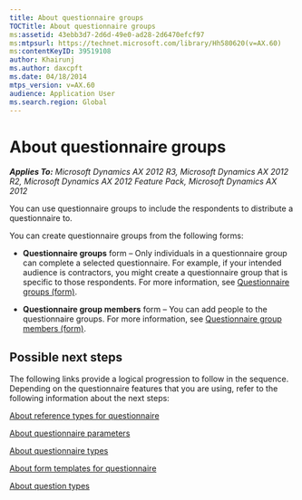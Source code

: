 ```yaml
---
title: About questionnaire groups
TOCTitle: About questionnaire groups
ms:assetid: 43ebb3d7-2d6d-49e0-ad28-2d6470efcf97
ms:mtpsurl: https://technet.microsoft.com/library/Hh580620(v=AX.60)
ms:contentKeyID: 39519108
author: Khairunj
ms.author: daxcpft
ms.date: 04/18/2014
mtps_version: v=AX.60
audience: Application User
ms.search.region: Global
---
```


# About questionnaire groups 


_**Applies To:** Microsoft Dynamics AX 2012 R3, Microsoft Dynamics AX 2012 R2, Microsoft Dynamics AX 2012 Feature Pack, Microsoft Dynamics AX 2012_

You can use questionnaire groups to include the respondents to distribute a questionnaire to.

You can create questionnaire groups from the following forms:

  - **Questionnaire groups** form – Only individuals in a questionnaire group can complete a selected questionnaire. For example, if your intended audience is contractors, you might create a questionnaire group that is specific to those respondents. For more information, see [Questionnaire groups (form)](https://technet.microsoft.com/library/aa620437\(v=ax.60\)).

  - **Questionnaire group members** form – You can add people to the questionnaire groups. For more information, see [Questionnaire group members (form)](https://technet.microsoft.com/library/hh209456\(v=ax.60\)).

## Possible next steps

The following links provide a logical progression to follow in the sequence. Depending on the questionnaire features that you are using, refer to the following information about the next steps:

[About reference types for questionnaire](about-reference-types-for-questionnaire.md)

[About questionnaire parameters](about-questionnaire-parameters.md)

[About questionnaire types](about-questionnaire-types.md)

[About form templates for questionnaire](about-form-templates-for-questionnaire.md)

[About question types](about-question-types.md)

  


